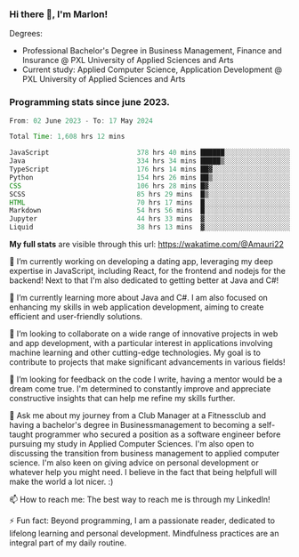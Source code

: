 
### Hi there 👋, I'm Marlon!

Degrees: 
- Professional Bachelor's Degree in Business Management, Finance and Insurance @ PXL University of Applied Sciences and Arts
- Current study: Applied Computer Science, Application Development @ PXL University of Applied Sciences and Arts

### Programming stats since june 2023.
<!--START_SECTION:waka-->

```java
From: 02 June 2023 - To: 17 May 2024

Total Time: 1,608 hrs 12 mins

JavaScript                      378 hrs 40 mins ██████░░░░░░░░░░░░░░░░░░░   23.42 %
Java                            334 hrs 34 mins █████▒░░░░░░░░░░░░░░░░░░░   20.69 %
TypeScript                      176 hrs 14 mins ██▓░░░░░░░░░░░░░░░░░░░░░░   10.90 %
Python                          154 hrs 26 mins ██▒░░░░░░░░░░░░░░░░░░░░░░   09.55 %
CSS                             106 hrs 28 mins █▓░░░░░░░░░░░░░░░░░░░░░░░   06.59 %
SCSS                            85 hrs 29 mins  █▒░░░░░░░░░░░░░░░░░░░░░░░   05.29 %
HTML                            70 hrs 17 mins  █░░░░░░░░░░░░░░░░░░░░░░░░   04.35 %
Markdown                        54 hrs 56 mins  █░░░░░░░░░░░░░░░░░░░░░░░░   03.40 %
Jupyter                         44 hrs 33 mins  ▓░░░░░░░░░░░░░░░░░░░░░░░░   02.76 %
Liquid                          38 hrs 13 mins  ▓░░░░░░░░░░░░░░░░░░░░░░░░   02.36 %
```

<!--END_SECTION:waka-->
**My full stats** are visible through this url: https://wakatime.com/@Amauri22



🔭 I’m currently working on developing a dating app, leveraging my deep expertise in JavaScript, including React, for the frontend and nodejs for the backend! Next to that I'm also dedicated to getting better at Java and C#!

🌱 I’m currently learning more about Java and C#. I am also focused on enhancing my skills in web application development, aiming to create efficient and user-friendly solutions.

👯 I’m looking to collaborate on a wide range of innovative projects in web and app development, with a particular interest in applications involving machine learning and other cutting-edge technologies. My goal is to contribute to projects that make significant advancements in various fields!

🤔 I’m looking for feedback on the code I write, having a mentor would be a dream come true. I'm determined to constantly improve and appreciate constructive insights that can help me refine my skills further.

💬 Ask me about my journey from a Club Manager at a Fitnessclub and having a bachelor's degree in Businessmanagement to becoming a self-taught programmer who secured a position as a software engineer before pursuing my study in Applied Computer Sciences. I'm also open to discussing the transition from business management to applied computer science. I'm also keen on giving advice on personal development or whatever help you might need. I believe in the fact that being helpfull will make the world a lot nicer. :)

📫 How to reach me: The best way to reach me is through my LinkedIn!

⚡ Fun fact: Beyond programming, I am a passionate reader, dedicated to lifelong learning and personal development. Mindfulness practices are an integral part of my daily routine.


